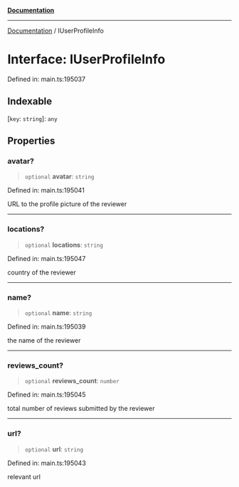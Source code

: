 [**Documentation**](../README.md)

***

[Documentation](../README.md) / IUserProfileInfo

# Interface: IUserProfileInfo

Defined in: main.ts:195037

## Indexable

\[`key`: `string`\]: `any`

## Properties

### avatar?

> `optional` **avatar**: `string`

Defined in: main.ts:195041

URL to the profile picture of the reviewer

***

### locations?

> `optional` **locations**: `string`

Defined in: main.ts:195047

country of the reviewer

***

### name?

> `optional` **name**: `string`

Defined in: main.ts:195039

the name of the reviewer

***

### reviews\_count?

> `optional` **reviews\_count**: `number`

Defined in: main.ts:195045

total number of reviews submitted by the reviewer

***

### url?

> `optional` **url**: `string`

Defined in: main.ts:195043

relevant url
